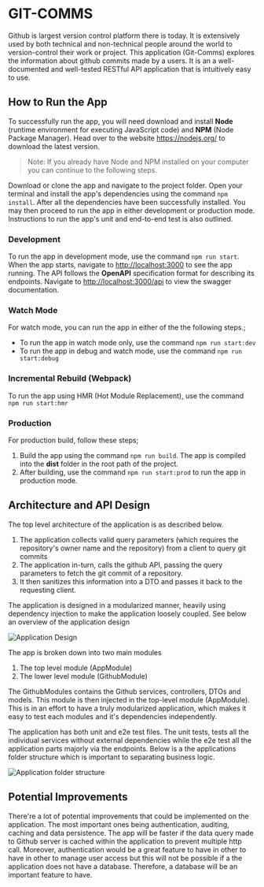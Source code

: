 # GIT-COMMS

Github is largest version control platform there is today. It is extensively used by both technical and non-technical people around the world to version-control their work or project. This application (Git-Comms) explores the information about github commits made by a users. It is an a well-documented and well-tested RESTful API application that is intuitively easy to use.

## How to Run the App

To successfully run the app, you will need download and install **Node** (runtime environment for executing JavaScript code) and **NPM** (Node Package Manager). Head over to the website <https://nodejs.org/> to download the latest version.

> Note: If you already have Node and NPM installed on your computer you can continue to the following steps.

 Download or clone the app and navigate to the project folder. Open your terminal and install the app's dependencies using the command ```npm install```. After all the dependencies have been successfully installed. You may then proceed to run the app in either development or production mode. Instructions to run the app's unit and end-to-end test is also outlined.

### Development

To run the app in development mode, use the command ```npm run start```. When the app starts, navigate to <http://localhost:3000> to see the app running. The API follows the **OpenAPI** specification format for describing its endpoints. Navigate to <http://localhost:3000/api> to view the swagger documentation.

### Watch Mode

For watch mode, you can run the app in either of the the following steps.;

* To run the app in watch mode only, use the command ```npm run start:dev```
* To run the app in debug and watch mode, use the command ```npm run start:debug```

### Incremental Rebuild (Webpack)

To run the app using HMR (Hot Module Replacement), use the command ```npm run start:hmr```

### Production

For production build, follow these steps;

1. Build the app using the command ```npm run build```. The app is compiled into the **dist** folder in the root path of the project.
2. After building, use the command ```npm run start:prod``` to run the app in production mode.

## Architecture and API Design

 The top level architecture of the application is as described below.

1. The application collects valid query parameters (which requires the repository's owner name and the repository) from a client to query git commits
2. The application in-turn, calls the github API, passing the query parameters to fetch the git commit of a repository.
3. It then sanitizes this information into a DTO and passes it back to the requesting client.

The application is designed in a modularized manner, heavily using dependency injection to make the application loosely coupled. See below an overview of the application design

![Application Design](https://i.ibb.co/2qG5R4g/App-Overview.png)

The app is broken down into two main modules

1. The top level module (AppModule)
2. The lower level module (GithubModule)

The GithubModules contains the Github services, controllers, DTOs and models. This module is then injected in the top-level module (AppModule). This is in an effort to have a truly modularized application, which makes it easy to test each modules and it's dependencies independently.

The application has both unit and e2e test files. The unit tests, tests all the individual services without external dependencies while the e2e test all the application parts majorly via the endpoints. Below is a the applications folder structure which is important to separating business logic.

![Application folder structure](https://i.ibb.co/4SNzj9g/Folder-structure.png)

## Potential Improvements

There're a lot of potential improvements that could be implemented on the application. The most important ones being authentication, auditing, caching and data persistence. The app will be faster if the data query made to Github server is cached within the application to prevent multiple http call. Moreover, authentication would be a great feature to have in other to have in other to manage user access but this will not be possible if a the application does not have a database. Therefore, a database will be an important feature to have.